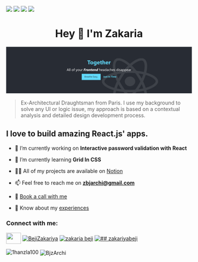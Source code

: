 ![](https://img.shields.io/badge/Code-JavaScript-informational?style=flat&logo=javascript&logoColor=white&color=2bbc8a)
![](https://img.shields.io/badge/Code-Reactjs-informational?style=flat&logo=react&logoColor=white&color=2bbc8a)
![](https://img.shields.io/badge/Tools-Heroku-informational?style=flat&logo=heroku&logoColor=white&color=2bbc8a)
![](https://img.shields.io/badge/Tools-Postman-informational?style=flat&logo=postman&logoColor=white&color=2bbc8a)

<h1 align="center">Hey 👋 I'm Zakaria</h1>

![Cover](https://github.com/BjzArchi/BjzArchi/blob/master/img/Notion-cover-folio5-dark.png)

> Ex-Architectural Draughtsman from Paris.
> I use my background to solve any UI or logic issue,
> my approach is based on a contextual analysis and detailed design development process. 

<h2>I love to build amazing React.js' apps.</h2>


- 🔭 I’m currently working on **Interactive password validation with React**

- 🌱 I’m currently learning **Grid In CSS**

- 👨‍💻 All of my projects are available on [Notion](https://z4k8351.notion.site/Hey-I-m-Zakaria-18ccf0eeafe3401aa904ed1a301fc843)

- 📫 Feel free to reach me on **zbjarchi@gmail.com**
- 🤙 [Book a call with me](https://calendly.com/zakaria-beji/20min?month=2021-10)

- 📄 Know about my [experiences](https://s3.us-west-2.amazonaws.com/secure.notion-static.com/2a769225-5ac9-48f0-9243-8b5bd91e38c8/CV.pdf?X-Amz-Algorithm=AWS4-HMAC-SHA256&X-Amz-Credential=AKIAT73L2G45O3KS52Y5%2F20211006%2Fus-west-2%2Fs3%2Faws4_request&X-Amz-Date=20211006T093534Z&X-Amz-Expires=86400&X-Amz-Signature=75d97e8d82893d080f1a7e30d01903f3a8ca3c629ead7a6f3a96f2f63272e834&X-Amz-SignedHeaders=host&response-content-disposition=filename%20%3D%22CV.pdf%22)

<h3 align="left">Connect with me:</h3>
<p align="left">
<a href="https://twitter.com/BejiZakariya" target="blank"><img align="center" src="https://cdn.jsdelivr.net/npm/simple-icons@3.0.1/icons/twitter.svg" alt="" height="30" width="40" /></a>
<a href="https://www.linkedin.com/in/zakaria-beji-a20148221/" target="blank"><img align="center" src="https://cdn.jsdelivr.net/npm/simple-icons@3.0.1/icons/linkedin.svg" alt="BejiZakariya" height="30" width="40" /></a>
<a href="https://www.facebook.com/zakariya.beji" target="blank"><img align="center" src="https://cdn.jsdelivr.net/npm/simple-icons@3.0.1/icons/facebook.svg" alt="zakaria beji" height="30" width="40" /></a>
<a href="https://www.instagram.com/zakariyabeji/" target="blank"><img align="center" src="https://cdn.jsdelivr.net/npm/simple-icons@3.0.1/icons/instagram.svg" alt="## zakariyabeji" height="30" width="40" /></a>
</p>


<p><img align="left" src="https://github-readme-stats.vercel.app/api/top-langs?username=BjzArchi&show_icons=true&locale=en&layout=compact" alt="1hanzla100" /></p>

<p>&nbsp;<img align="center" src="https://github-readme-stats.vercel.app/api?username=BjzArchi&show_icons=true&locale=en" alt="BjzArchi" /></p>

